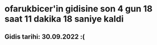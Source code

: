 # ofarukbicer'in gidisine son 4 gun 18 saat 11 dakika 18 saniye kaldi

## Gidis tarihi: 30.09.2022 :(
